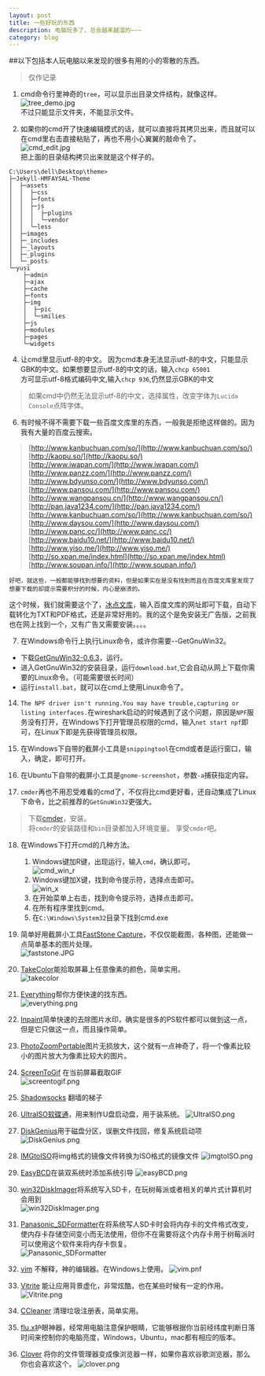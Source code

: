 ```yaml
---
layout: post
title: 一些好玩的东西
description: 电脑玩多了，总会越来越溜的~~~
category: blog
---
```


##以下包括本人玩电脑以来发现的很多有用的小的零散的东西。

>仅作记录
>

1. cmd命令行里神奇的`tree`，可以显示出目录文件结构，就像这样。   
![tree_demo.jpg](../../images/tree_demo.jpg)   
不过只能显示文件夹，不能显示文件。    

2. 如果你的cmd开了快速编辑模式的话，就可以直接将其拷贝出来，而且就可以在cmd里右击直接粘贴了，再也不用小心翼翼的敲命令了。  
![cmd_edit.jpg](../../images/cmd_edit.jpg)   
把上面的目录结构拷贝出来就是这个样子的。   
```
C:\Users\dell\Desktop\theme>
├─Jekyll-HMFAYSAL-Theme
│  ├─assets
│  │  ├─css
│  │  ├─fonts
│  │  ├─js
│  │  │  ├─plugins
│  │  │  └─vendor
│  │  └─less
│  ├─images
│  ├─_includes
│  ├─_layouts
│  ├─_plugins
│  └─_posts
└─yusi
    ├─admin
    ├─ajax
    ├─cache
    ├─fonts
    ├─img
    │  ├─pic
    │  └─smilies
    ├─js
    ├─modules
    ├─pages
    └─widgets
```   

4. 让cmd里显示utf-8的中文。
因为cmd本身无法显示utf-8的中文，只能显示GBK的中文。如果想要显示utf-8的中文的话，输入`chcp 65001`    
方可显示utf-8格式编码中文,输入`chcp 936`,仍然显示GBK的中文     
>如果cmd中仍然无法显示utf-8的中文，选择属性，改变字体为`Lucida Console`点阵字体。

6. 有时候不得不需要下载一些百度文库里的东西，一般我是拒绝这样做的。因为我有大量的百度云搜索。   
>[http://www.kanbuchuan.com/so/](http://www.kanbuchuan.com/so/)                       
>[http://kaopu.so/](http://kaopu.so/)                           
>[http://www.iwapan.com/](http://www.iwapan.com/)                             
>[http://www.panzz.com/](http://www.panzz.com/)                              
>[http://www.bdyunso.com/](http://www.bdyunso.com/)                            
>[http://www.pansou.com/](http://www.pansou.com/)                          
>[http://www.wangpansou.cn/](http://www.wangpansou.cn/)                              
>[http://pan.java1234.com/](http://pan.java1234.com/)                                 
>[http://www.kanbuchuan.com/so/](http://www.kanbuchuan.com/so/)                          
>[http://www.daysou.com/](http://www.daysou.com/)                              
>[http://www.panc.cc/](http://www.panc.cc/)                                   
>[http://www.baidu10.net/](http://www.baidu10.net/)                              
>[http://www.yiso.me/](http://www.yiso.me/)                                    
>[http://so.xpan.me/index.html](http://so.xpan.me/index.html)                         
>[http://www.soupan.info/](http://www.soupan.info/)                                 
    
    好吧，就这些，一般都能够找到想要的资料，但是如果实在是没有找到而且在百度文库里发现了想要下载的却提示需要积分的时候，内心是崩溃的。        
这个时候，我们就需要这个了，[冰点文库](../software/iDocDown.rar)，输入百度文库的网址即可下载，自动下载转化为TXT和PDF格式，还是非常好用的。我的这个是免安装无广告版，之前我也在网上找到一个，又有广告又需要安装。。。。

7. 在Windows命令行上执行Linux命令，或许你需要--GetGnuWin32。     
 - 下载[GetGnuWin32-0.6.3](../software/GetGnuWin32-0.6.3.exe)，运行。       
 - 进入GetGnuWin32的安装目录，运行`download.bat`,它会自动从网上下载你需要的Linux命令。（可能需要很长时间）        
 - 运行`install.bat`，就可以在cmd上使用Linux命令了。            

14. `The NPF driver isn't running.You may have trouble,capturing or listing interfaces.`在wireshark启动的时候遇到了这个问题，原因是`NPF`服务没有打开，在Windows下打开管理员权限的cmd，输入`net start npf`即可，在Linux下即是先获得管理员权限。

15. 在Windows下自带的截屏小工具是`snippingtool`在cmd或者是运行窗口，输入，确定，即可打开。

16. 在Ubuntu下自带的截屏小工具是`gnome-screenshot`，参数`-a`捕获指定内容。          

17. `cmder`再也不用忍受难看的cmd了，不仅将比cmd更好看，还自动集成了Linux下命令，比之前推荐的`GetGnuWin32`更强大。                              
>下载[cmder](../software/cmder.zip)，安装。                       
>将`cmder`的安装路径和`bin`目录都加入环境变量。
>享受`cmder`吧。                   

18. 在Windows下打开cmd的几种方法。              
    1. Windows键加R键，出现运行，输入`cmd`，确认即可。            
    ![cmd_win_r](../../images/cmd_win_r.JPG)             
    2. Windows键加X键，找到命令提示符，选择点击即可。           
    ![win_x](../../images/win_x.png)        
    3. 在开始菜单上右击，找到命令提示符，选择点击即可。                     
    4. 在所有程序里找到cmd。            
    5. 在`C:\Windows\System32`目录下找到cmd.exe                   

19. 简单好用截屏小工具[FastStone Capture](../software/FSCapture.zip)，不仅仅能截图，各种图，还能做一点简单基本的图片处理。           
![faststone.JPG](../../images/faststone.JPG)         

20. [TakeColor](../software/TakeColor.zip)能拾取屏幕上任意像素的颜色，简单实用。        
![takecolor](../../images/takecolor.png)    

21. [Everything](../software/Everything.zip)帮你方便快速的找东西。   
![everything.png](../../images/everything.png)

22. [Inpaint](../software/Inpaint.zip)简单快速的去除图片水印，确实是很多的PS软件都可以做到这一点，但是它只做这一点，而且操作简单。

23. [PhotoZoomPortable](../software/PhotoZoomPortable.zip)图片无损放大，这个就有一点神奇了，将一个像素比较小的图片放大为像素比较大的图片。

24. [ScreenToGif](../software/ScreenToGIF.zip) 在当前屏幕截取GIF        
![screentogif.png](../../images/screentogif.png)

25. [Shadowsocks](../software/Shadowsocks-win-2.5.6.zip) 翻墙的梯子

26. [UltraISO软碟通](../software/UltraISO.zip)，用来制作U盘启动盘，用于装系统。
![UltraISO.png](../../images/UltraISO.png)

27. [DiskGenius](../software/DiskGenius.zip)用于磁盘分区，误删文件找回，修复系统启动项
![DiskGenius.png](../../images/DiskGenius.png)

28. [IMGtoISO](../software/IMGtoISO.zip)将img格式的镜像文件转换为ISO格式的镜像文件
![imgtoISO.png](../../images/imgtoISO.png)

29. [EasyBCD](../software/EasyBCD.zip)在装双系统时添加系统引导
![easyBCD.png](../../images/easyBCD.png)

30. [win32DiskImager](../software/win32DiskImager.zip)将系统写入SD卡，在玩树莓派或者相关的单片式计算机时会用到    
![win32DiskImager.png](../../images/win32DiskImager.png)

31. [Panasonic_SDFormatter](../software/Panasonic_SDFormatter.zip)在将系统写人SD卡时会将内存卡的文件格式改变，使内存卡存储空间变小而无法使用，但你不在需要将这个内存卡用于树莓派时可以使用这个软件来将内存卡恢复。         
![Panasonic_SDFormatter](../../images/Panasonic_SDFormatter.png)

32. [vim](../software/vim74.rar) 不解释，神的编辑器。在Windows上使用。
![vim.pnf](../../images/vim.png)

33. [Vitrite](../software/Vitrite.zip) 能让应用背景虚化，非常炫酷，也在某些时候有一定的作用。 
![Vitrite.png](../../images/Vitrite.png)

34. [CCleaner](../software/CCleaner.rar) 清理垃圾注册表，简单实用。

35. [flu.x](../software/flu.x.zip)护眼神器，经常用电脑注意保护眼睛，它能够根据你当前经纬度判断日落时间来控制你的电脑亮度，Windows，Ubuntu，mac都有相应的版本。

36. [Clover](../software/Clover_Setup_3.0.406.zip) 将你的文件管理器变成像浏览器一样，如果你喜欢谷歌浏览器，那么你也会喜欢这个。
![clover.png](../../images/clover.png)